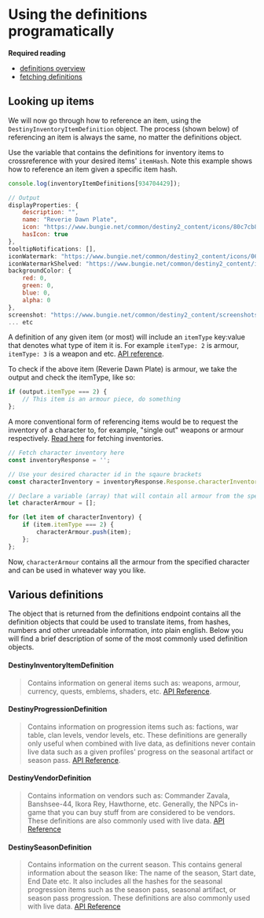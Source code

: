 # Using the definitions programatically

**Required reading** 
* [definitions overview](/definitions)
* [fetching definitions](/definitions/fetching)

## Looking up items

We will now go through how to reference an item, using the `DestinyInventoryItemDefinition` object. The process (shown below) of referencing an item is always the same, no matter the definitions object.

Use the variable that contains the definitions for inventory items to crossreference with your desired items' `itemHash`. Note this example shows how to reference an item given a specific item hash.
```js
console.log(inventoryItemDefinitions[934704429]);
```
```js
// Output
displayProperties: {
    description: "",
    name: "Reverie Dawn Plate",
    icon: "https://www.bungie.net/common/destiny2_content/icons/80c7cb82785df99640cab3d4d643cd03.jpg",
    hasIcon: true
},
tooltipNotifications: [],
iconWatermark: "https://www.bungie.net/common/destiny2_content/icons/0669efb55951e8bc9e99f3989eacc861.png",
iconWatermarkShelved: "https://www.bungie.net/common/destiny2_content/icons/02478e165d7d8d2a9f39c2796e7aac12.png",
backgroundColor: {
    red: 0,
    green: 0,
    blue: 0,
    alpha: 0
},
screenshot: "https://www.bungie.net/common/destiny2_content/screenshots/934704429.jpg",
... etc
```

A definition of any given item (or most) will include an `itemType` key:value that denotes what type of item it is. For example `itemType: 2` is armour, `itemType: 3` is a weapon and etc. [API reference](https://bungie-net.github.io/multi/schema_Destiny-DestinyItemType.html#schema_Destiny-DestinyItemType).

To check if the above item (Reverie Dawn Plate) is armour, we take the output and check the itemType, like so:

```js
if (output.itemType === 2) {
    // This item is an armour piece, do something
};
```

A more conventional form of referencing items would be to request the inventory of a character to, for example, "single out" weapons or armour respectively. [Read here](/inventory) for fetching inventories.

```js
// Fetch character inventory here
const inventoryResponse = '';

// Use your desired character id in the sqaure brackets
const characterInventory = inventoryResponse.Response.characterInventories.data[characterId].items;

// Declare a variable (array) that will contain all armour from the specified character
let characterArmour = [];

for (let item of characterInventory) {
    if (item.itemType === 2) {
        characterArmour.push(item);
    };
};
```

Now, `characterArmour` contains all the armour from the specified character and can be used in whatever way you like.

## Various definitions

The object that is returned from the definitions endpoint contains all the definition objects that could be used to translate items, from hashes, numbers and other unreadable information, into plain english. Below you will find a brief description of some of the most commonly used definition objects.

#### DestinyInventoryItemDefinition
>Contains information on general items such as: weapons, armour, currency, quests, emblems, shaders, etc. [API Reference](https://bungie-net.github.io/multi/schema_Destiny-Definitions-DestinyInventoryItemDefinition.html#schema_Destiny-Definitions-DestinyInventoryItemDefinition).

#### DestinyProgressionDefinition
>Contains information on progression items such as: factions, war table, clan levels, vendor levels, etc. These definitions are generally only useful when combined with live data, as definitions never contain live data such as a given profiles' progress on the seasonal artifact or season pass. [API Reference](https://bungie-net.github.io/multi/schema_Destiny-Definitions-DestinyProgressionDefinition.html#schema_Destiny-Definitions-DestinyProgressionDefinition).

#### DestinyVendorDefinition
>Contains information on vendors such as: Commander Zavala, Banshsee-44, Ikora Rey, Hawthorne, etc. Generally, the NPCs in-game that you can buy stuff from are considered to be vendors. These definitions are also commonly used with live data. [API Reference](https://bungie-net.github.io/multi/schema_Destiny-Definitions-DestinyVendorDefinition.html#schema_Destiny-Definitions-DestinyVendorDefinition)

#### DestinySeasonDefinition
>Contains information on the current season. This contains general information about the season like: The name of the season, Start date, End Date etc. It also includes all the hashes for the seasonal progression items such as the season pass, seasonal artifact, or season pass progression. These definitions are also commonly used with live data. [API Reference](https://bungie-net.github.io/multi/schema_Destiny-Definitions-Seasons-DestinySeasonDefinition.html#schema_Destiny-Definitions-Seasons-DestinySeasonDefinition)
